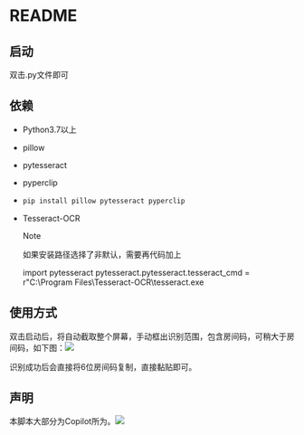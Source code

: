 # README

## 启动

双击.py文件即可

## 依赖

- Python3.7以上

- pillow

- pytesseract

- pyperclip

- ```bash
  pip install pillow pytesseract pyperclip
  ```

- Tesseract-OCR

  > [!NOTE]
  >
  > 如果安装路径选择了非默认，需要再代码加上
  >
  > import pytesseract
  > pytesseract.pytesseract.tesseract_cmd = r"C:\Program Files\Tesseract-OCR\tesseract.exe

## 使用方式

双击启动后，将自动截取整个屏幕，手动框出识别范围，包含房间码，可稍大于房间码，如下图：![](./test.png)

识别成功后会直接将6位房间码复制，直接黏贴即可。

## 声明

本脚本大部分为Copilot所为。![](./1.png)